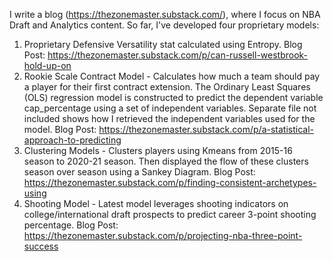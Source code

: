 I write a blog (https://thezonemaster.substack.com/), where I focus on NBA Draft and Analytics content. So far, I've developed four proprietary models:

1) Proprietary Defensive Versatility stat calculated using Entropy.
   Blog Post: https://thezonemaster.substack.com/p/can-russell-westbrook-hold-up-on
2) Rookie Scale Contract Model - Calculates how much a team should pay a player for their first contract extension. The Ordinary Least Squares (OLS) regression model is constructed to predict the dependent variable cap_percentage using a set of independent variables. Separate file not included shows how I retrieved the independent variables used for the model.
   Blog Post: https://thezonemaster.substack.com/p/a-statistical-approach-to-predicting
3) Clustering Models - Clusters players using Kmeans from 2015-16 season to 2020-21 season. Then displayed the flow of these clusters season over season using a Sankey Diagram.
   Blog Post: https://thezonemaster.substack.com/p/finding-consistent-archetypes-using
4) Shooting Model - Latest model leverages shooting indicators on college/international draft prospects to predict career 3-point shooting percentage.
   Blog Post: https://thezonemaster.substack.com/p/projecting-nba-three-point-success
